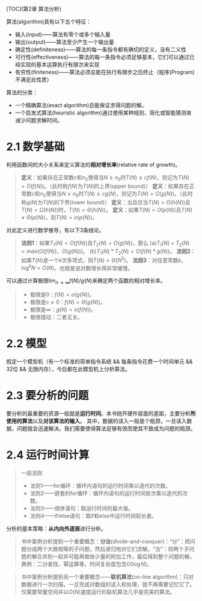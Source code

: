 [TOC](第2章 算法分析)

算法(algorithm)具有以下五个特征：

- 输入(input)——算法有零个或多个输入量
- 输出(output)——算法至少产生一个输出量
- 确定性(definiteness)——算法的每一条指令都有确切的定义，没有二义性
- 可行性(effectiveness)——算法的每一条指令必须足够基本，它们可以通过已经实现的基本运算执行有限次来实现
- 有穷性(finiteness)——算法必须总能在执行有限步之后终止（程序(Program)不满足此性质）

算法的分类：

- 一个精确算法(exact algorithm)总能保证求得问题的解。
- 一个启发式算法(heuristic algorithm)通过使用某种规则、简化或智能猜测来减少问题求解时间。

# 2.1 数学基础

利用函数间的大小关系来定义算法的**相对增长率**(relative rate of growth)。
> **定义**：如果存在正常数$c$和$n_0$使得当$N≥n_0$时$T(N)≤cf(N)$，则记为$T(N)=O(f(N))$。（此时称$f(N)$为$T(N)$的上界(upper bound)）
> **定义**：如果存在正常数$c$和$n_0$使得当$N≥n_0$时$T(N)≥cg(N)$，则记为$T(N)=Ω(g(N))$。（此时称$g(N)$为$T(N)$的下界(lower bound)）
> **定义**：当且仅当$T(N)=O(h(N))$且$T(N)=Ω(h(N))$时，$T(N)=Θ(h(N))$。
> **定义**：如果$T(N)=O(p(N))$且$T(N)≠Θ(p(N))$，则$T(N)=o(p(N))$。

对此定义进行数学推导，有以下3条结论。
>**法则1**：如果$T_1(N)=O(f(N))$且$T_2(N)=O(g(N))$，那么
>(a)$T_1(N)+T_2(N)=max(O(f(N))，O(g(N)))$。
>(b)$T_1(N)*T_2(N)=O(f(N)*g(N))$。
>**法则2**：如果$T(N)$是一个$k$次多项式，则$T(N)=Θ(N^2)$。
>**法则3**：对任意常数$k$，$\log^kN=O(N)$。也就是说对数增长得非常缓慢。

可以通过计算极限$\lim_{n\to \infty}f(N)/g(N)$来确定两个函数的相对增长率。
>
>- 极限是$0$：$f(N)=o(g(N))$。
>- 极限是$c≠0$：$f(N)=Θ(g(N))$。
>- 极限是$\infty$：$g(N)=o(f(N))$。
>- 极限摆动：二者无关。

# 2.2 模型

假定一个模型机（有一个标准的简单指令系统 && 每条指令花费一个时间单元 && 32位 && 无限内存），今后都在此模型机上分析算法。

# 2.3 要分析的问题

要分析的最重要的资源一般就是**运行时间**。本书抛开硬件层面的差距，主要分析**所使用的算法**以及**对该算法的输入**。
其中，数据的读入一般是个瓶颈，一旦读入数据，问题就会迅速解决。我们需要使得算法足够有效而使其不致成为问题的瓶颈。

# 2.4 运行时间计算

> 一般法则
>
>- 法则1——for循环：循环内语句的运行时间乘以迭代的次数。
>- 法则2——嵌套的for循环：循环内语句的运行时间依次乘以迭代的次数。
>- 法则3——顺序语句：取运行时间的最大值。
>- 法则4——if/else语句：取if和else中运行时间较长者。

分析的基本策略：**从内向外逐层**进行分析。
> 书中案例分析提到一个重要概念：**分治**(divide-and-conquer)：“分”：把问题分成两个大致相等的子问题，然后递归地对它们求解。“治”：将两个子问题的解合并到一起并可能再做些少量的附加工作，最后得到整个问题的解。
典例：二分查找、幂运算等，时间复杂度包含$O(\log N)$。

> 书中案例分析提到另一个重要概念——**联机算法**(on-line algorithm)：只对数据进行一次扫描，一旦完成对数组的读入和处理，就不再需要记忆它了。
仅需要常量空间并以$O(N)$速度运行的联机算法几乎是完美的算法。
